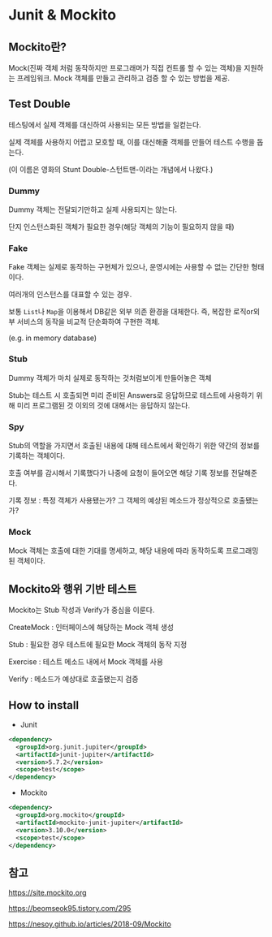 # Junit & Mockito

## Mockito란?

Mock(진짜 객체 처럼 동작하지만 프로그래머가 직접 컨트롤 할 수 있는 객체)을 지원하는 프레임워크. Mock 객체를 만들고 관리하고 검증 할 수 있는 방법을 제공.

## Test Double

테스팅에서 실제 객체를 대신하여 사용되는 모든 방법을 일컫는다.

실제 객체를 사용하지 어렵고 모호할 때, 이를 대신해줄 객체를 만들어 테스트 수행을 돕는다.

(이 이름은 영화의 Stunt Double-스턴트맨-이라는 개념에서 나왔다.)

### Dummy

Dummy 객체는 전달되기만하고 실제 사용되지는 않는다.

단지 인스턴스화된 객체가 필요한 경우(해당 객체의 기능이 필요하지 않을 때)

### Fake

Fake 객체는 실제로 동작하는 구현체가 있으나, 운영시에는 사용할 수 없는 간단한 형태이다.

여러개의 인스턴스를 대표할 수 있는 경우.

보통 `List`나 `Map`을 이용해서 DB같은 외부 의존 환경을 대체한다. 즉, 복잡한 로직or외부 서비스의 동작을 비교적 단순화하여 구현한 객체.

(e.g. in memory database)

### Stub

Dummy 객체가 마치 실제로 동작하는 것처럼보이게 만들어놓은 객체

Stub는 테스트 시 호출되면 미리 준비된 Answers로 응답하므로 테스트에 사용하기 위해 미리 프로그램된 것 이외의 것에 대해서는 응답하지 않는다.

### Spy

Stub의 역할을 가지면서 호출된 내용에 대해 테스트에서 확인하기 위한 약간의 정보를 기록하는 객체이다.

호출 여부를 감시해서 기록했다가 나중에 요청이 들어오면 해당 기록 정보를 전달해준다.

기록 정보 : 특정 객체가 사용됐는가? 그 객체의 예상된 메소드가 정상적으로 호출됐는가?

### Mock

Mock 객체는 호출에 대한 기대를 명세하고, 해당 내용에 따라 동작하도록 프로그래밍 된 객체이다.

## Mockito와 행위 기반 테스트

Mockito는 Stub 작성과 Verify가 중심을 이룬다.

CreateMock : 인터페이스에 해당하는 Mock 객체 생성

Stub : 필요한 경우 테스트에 필요한 Mock 객체의 동작 지정

Exercise : 테스트 메소드 내에서 Mock 객체를 사용

Verify : 메소드가 예상대로 호출됐는지 검증

## How to install

- Junit

```xml
<dependency>
  <groupId>org.junit.jupiter</groupId>
  <artifactId>junit-jupiter</artifactId>
  <version>5.7.2</version>
  <scope>test</scope>
</dependency>
```

- Mockito

```xml
<dependency>
  <groupId>org.mockito</groupId>
  <artifactId>mockito-junit-jupiter</artifactId>
  <version>3.10.0</version>
  <scope>test</scope>
</dependency>
```

## 참고

https://site.mockito.org

https://beomseok95.tistory.com/295

https://nesoy.github.io/articles/2018-09/Mockito
